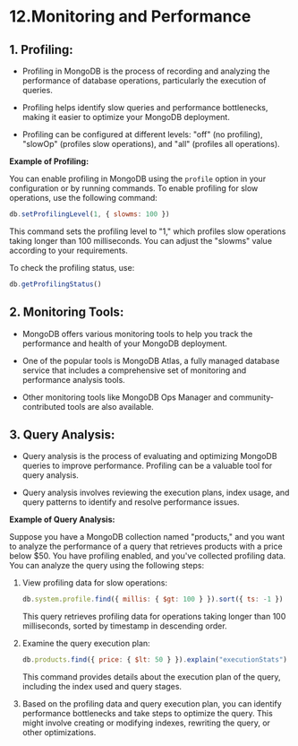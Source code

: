 # 12.Monitoring and Performance

## **1. Profiling:**

- Profiling in MongoDB is the process of recording and analyzing the performance of database operations, particularly the execution of queries.

- Profiling helps identify slow queries and performance bottlenecks, making it easier to optimize your MongoDB deployment.

- Profiling can be configured at different levels: "off" (no profiling), "slowOp" (profiles slow operations), and "all" (profiles all operations).

**Example of Profiling:**

You can enable profiling in MongoDB using the `profile` option in your configuration or by running commands. To enable profiling for slow operations, use the following command:

```javascript
db.setProfilingLevel(1, { slowms: 100 })
```

This command sets the profiling level to "1," which profiles slow operations taking longer than 100 milliseconds. You can adjust the "slowms" value according to your requirements.

To check the profiling status, use:

```javascript
db.getProfilingStatus()
```

## **2. Monitoring Tools:**

- MongoDB offers various monitoring tools to help you track the performance and health of your MongoDB deployment.

- One of the popular tools is MongoDB Atlas, a fully managed database service that includes a comprehensive set of monitoring and performance analysis tools.

- Other monitoring tools like MongoDB Ops Manager and community-contributed tools are also available.

## **3. Query Analysis:**

- Query analysis is the process of evaluating and optimizing MongoDB queries to improve performance. Profiling can be a valuable tool for query analysis.

- Query analysis involves reviewing the execution plans, index usage, and query patterns to identify and resolve performance issues.

**Example of Query Analysis:**

Suppose you have a MongoDB collection named "products," and you want to analyze the performance of a query that retrieves products with a price below $50. You have profiling enabled, and you've collected profiling data. You can analyze the query using the following steps:

1. View profiling data for slow operations:

   ```javascript
   db.system.profile.find({ millis: { $gt: 100 } }).sort({ ts: -1 })
   ```

   This query retrieves profiling data for operations taking longer than 100 milliseconds, sorted by timestamp in descending order.

2. Examine the query execution plan:

   ```javascript
   db.products.find({ price: { $lt: 50 } }).explain("executionStats")
   ```

   This command provides details about the execution plan of the query, including the index used and query stages.

3. Based on the profiling data and query execution plan, you can identify performance bottlenecks and take steps to optimize the query. This might involve creating or modifying indexes, rewriting the query, or other optimizations.
